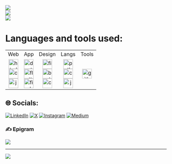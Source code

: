 
![](https://github-readme-streak-stats.herokuapp.com/?user=PranavPaliwal&theme=dark&hide_border=false)<br/>
![](https://github-readme-stats.vercel.app/api?username=PranavPaliwal&theme=dark&hide_border=false&include_all_commits=false&count_private=false)<br/>
![](https://github-readme-stats.vercel.app/api/top-langs/?username=PranavPaliwal&theme=dark&hide_border=false&include_all_commits=false&count_private=false&layout=compact)


<h1>Languages and tools used:</h1>
<table align="center">
<tbody>
<tr>
<td align="center">Web</td>
<td align="center">App</td>
<td align="center">Design</td>
<td align="center">Langs</td>
<td align="center">Tools</td>
</tr>
<tr>
<td style="text-align:center">
    <img src="https://img.shields.io/badge/--black?logo=html5&logoColor=f5f5f5" alt="html" title="HTML" height="30"> <br>
    <img src="https://img.shields.io/badge/--black?logo=css3" alt="css" title="CSS" height="30"> <br>
    <img src="https://img.shields.io/badge/--black?logo=javascript&logoColor=f5f5f5" alt="js" title="JavaScript" height="30">
</td>
<td style="text-align:center">
    <img src="https://img.shields.io/badge/--black?logo=dart&logoColor=f5f5f5" alt="dart" title="Dart" height="30"> <br>
    <img src="https://img.shields.io/badge/--black?logo=FLUTTER&logoColor=f5f5f5" alt="flutter" title="Flutter" height="30"> <br>
    <img src="https://img.shields.io/badge/--black?logo=firebase&logoColor=f5f5f5" alt="firebase" title="Firebase" height="30">
</td>
<td style="text-align:center">
        <img src="https://img.shields.io/badge/--black?logo=figma&logoColor=f5f5f5" alt="figma" title="Figma" height="30"> <br>
        <img src="https://img.shields.io/badge/--black?logo=blender&logoColor=f5f5f5" alt="bart" title="Blender" height="30"> <br>
        <img src="https://img.shields.io/badge/--black?logo=canva&logoColor=f5f5f5" alt="canva" title="Canva" height="30"> <br>
</td>
<td style="text-align:center">
    <img src="https://img.shields.io/badge/--black?logo=python&logoColor=f5f5f5" alt="python" title="Python" height="30"> <br>
    <img src="https://img.shields.io/badge/--black?logo=c&logoColor=f5f5f5" alt="c" title="C" height="30"> <br>
    <img src="https://img.shields.io/badge/--black?logo=JAVA&logoColor=f5f5f5" alt="java" title="Java" height="30"> <br>
</td>

<td style="text-align:center">
    <img src="https://img.shields.io/badge/--black?logo=github&logoColor=f5f5f5" alt="github" title="GitHub" height="30"> <br>
</td>
</tr>
</tbody>
</table>
<be>

## 🌐 Socials:
[![LinkedIn](https://img.shields.io/badge/LinkedIn-%230077B5.svg?logo=linkedin&logoColor=white)](https://www.linkedin.com/in/pranav-paliwal-a21683231/)
[![X](https://img.shields.io/badge/X-black.svg?logo=X&logoColor=white)](https://x.com/Pranavpaliwal10)
[![Instagram](https://img.shields.io/badge/Instagram-%23E4405F.svg?logo=Instagram&logoColor=white)](https://instagram.com/just_pranavv)
[![Medium](https://img.shields.io/badge/Medium-12100E?logo=medium&logoColor=white)](https://medium.com/@pranavpaliwal6)

### ✍️ Epigram
![](https://quotes-github-readme.vercel.app/api?type=horizontal&theme=dark)


---
[![](https://visitcount.itsvg.in/api?id=PranavPaliwal&icon=10&color=13)](https://visitcount.itsvg.in)

<!-- Proudly created with GPRM ( https://gprm.itsvg.in ) -->
